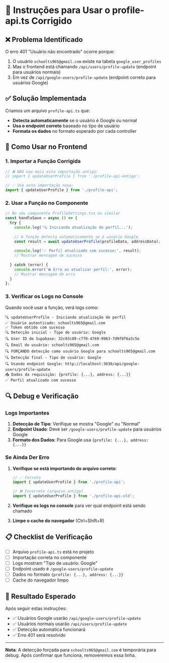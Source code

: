 # 🔧 Instruções para Usar o profile-api.ts Corrigido

## ❌ Problema Identificado

O erro 401 "Usuário não encontrado" ocorre porque:
1. O usuário `schoolts965@gmail.com` existe na tabela `google_user_profiles`
2. Mas o frontend está chamando `/api/users/profile-update` (endpoint para usuários normais)
3. Em vez de `/api/google-users/profile-update` (endpoint correto para usuários Google)

## ✅ Solução Implementada

Criamos um arquivo `profile-api.ts` que:
- **Detecta automaticamente** se o usuário é Google ou normal
- **Usa o endpoint correto** baseado no tipo de usuário
- **Formata os dados** no formato esperado por cada controller

## 📱 Como Usar no Frontend

### 1. Importar a Função Corrigida

```typescript
// ❌ NÃO use mais esta importação antiga:
// import { updateUserProfile } from './profile-api-antigo';

// ✅ Use esta importação nova:
import { updateUserProfile } from './profile-api';
```

### 2. Usar a Função no Componente

```typescript
// No seu componente ProfileSettings.tsx ou similar
const handleSave = async () => {
  try {
    console.log('🔍 Iniciando atualização de perfil...');
    
    // A função detecta automaticamente se é usuário Google
    const result = await updateUserProfile(profileData, addressData);
    
    console.log('✅ Perfil atualizado com sucesso:', result);
    // Mostrar mensagem de sucesso
    
  } catch (error) {
    console.error('❌ Erro ao atualizar perfil:', error);
    // Mostrar mensagem de erro
  }
};
```

### 3. Verificar os Logs no Console

Quando você usar a função, verá logs como:

```
🔍 updateUserProfile - Iniciando atualização de perfil
✅ Usuário autenticado: schoolts965@gmail.com
✅ Token obtido com sucesso
🔍 Detecção inicial - Tipo de usuário: Google
🔍 User ID do Supabase: 32c03c89-c7f0-4769-9963-7d9f0f6a3c5e
🔍 Email do usuário: schoolts965@gmail.com
🔍 FORÇANDO detecção como usuário Google para schoolts965@gmail.com
🔍 Detecção final - Tipo de usuário: Google
🔍 Usando endpoint Google: http://localhost:3030/api/google-users/profile-update
📤 Dados da requisição: {profile: {...}, address: {...}}
✅ Perfil atualizado com sucesso
```

## 🔍 Debug e Verificação

### Logs Importantes

1. **Detecção de Tipo**: Verifique se mostra "Google" ou "Normal"
2. **Endpoint Usado**: Deve ser `/google-users/profile-update` para usuários Google
3. **Formato dos Dados**: Para Google usa `{profile: {...}, address: {...}}`

### Se Ainda Der Erro

1. **Verifique se está importando do arquivo correto**:
   ```typescript
   // ✅ Correto
   import { updateUserProfile } from './profile-api';
   
   // ❌ Incorreto (arquivo antigo)
   import { updateUserProfile } from './profile-api-old';
   ```

2. **Verifique os logs no console** para ver qual endpoint está sendo chamado

3. **Limpe o cache do navegador** (Ctrl+Shift+R)

## 📋 Checklist de Verificação

- [ ] Arquivo `profile-api.ts` está no projeto
- [ ] Importação correta no componente
- [ ] Logs mostram "Tipo de usuário: Google"
- [ ] Endpoint usado é `/google-users/profile-update`
- [ ] Dados no formato `{profile: {...}, address: {...}}`
- [ ] Cache do navegador limpo

## 🚀 Resultado Esperado

Após seguir estas instruções:
- ✅ Usuários Google usarão `/api/google-users/profile-update`
- ✅ Usuários normais usarão `/api/users/profile-update`
- ✅ Detecção automática funcionará
- ✅ Erro 401 será resolvido

---

**Nota**: A detecção forçada para `schoolts965@gmail.com` é temporária para debug. Após confirmar que funciona, removeremos essa linha.